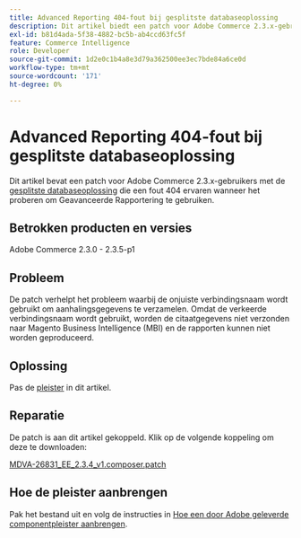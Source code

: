 ```yaml
---
title: Advanced Reporting 404-fout bij gesplitste databaseoplossing
description: Dit artikel biedt een patch voor Adobe Commerce 2.3.x-gebruikers met de [gesplitste databaseoplossing](https://devdocs.magento.com/guides/v2.3/config-guide/multi-master/multi-master.html) die een fout van 404 ervaren wanneer ze proberen Geavanceerde rapportage te gebruiken.
exl-id: b81d4ada-5f38-4882-bc5b-ab4ccd63fc5f
feature: Commerce Intelligence
role: Developer
source-git-commit: 1d2e0c1b4a8e3d79a362500ee3ec7bde84a6ce0d
workflow-type: tm+mt
source-wordcount: '171'
ht-degree: 0%

---
```


# Advanced Reporting 404-fout bij gesplitste databaseoplossing

Dit artikel bevat een patch voor Adobe Commerce 2.3.x-gebruikers met de [gesplitste databaseoplossing](https://devdocs.magento.com/guides/v2.3/config-guide/multi-master/multi-master.html) die een fout 404 ervaren wanneer het proberen om Geavanceerde Rapportering te gebruiken.

## Betrokken producten en versies

Adobe Commerce 2.3.0 - 2.3.5-p1

## Probleem

De patch verhelpt het probleem waarbij de onjuiste verbindingsnaam wordt gebruikt om aanhalingsgegevens te verzamelen. Omdat de verkeerde verbindingsnaam wordt gebruikt, worden de citaatgegevens niet verzonden naar Magento Business Intelligence (MBI) en de rapporten kunnen niet worden geproduceerd.

## Oplossing

Pas de [pleister](assets/MDVA-26831_EE_2.3.4_v1.composer.patch.zip) in dit artikel.

## Reparatie

De patch is aan dit artikel gekoppeld. Klik op de volgende koppeling om deze te downloaden:

[MDVA-26831\_EE\_2.3.4\_v1.composer.patch](assets/MDVA-26831_EE_2.3.4_v1.composer.patch.zip)

## Hoe de pleister aanbrengen

Pak het bestand uit en volg de instructies in [Hoe een door Adobe geleverde componentpleister aanbrengen](/help/how-to/general/how-to-apply-a-composer-patch-provided-by-magento.md).
